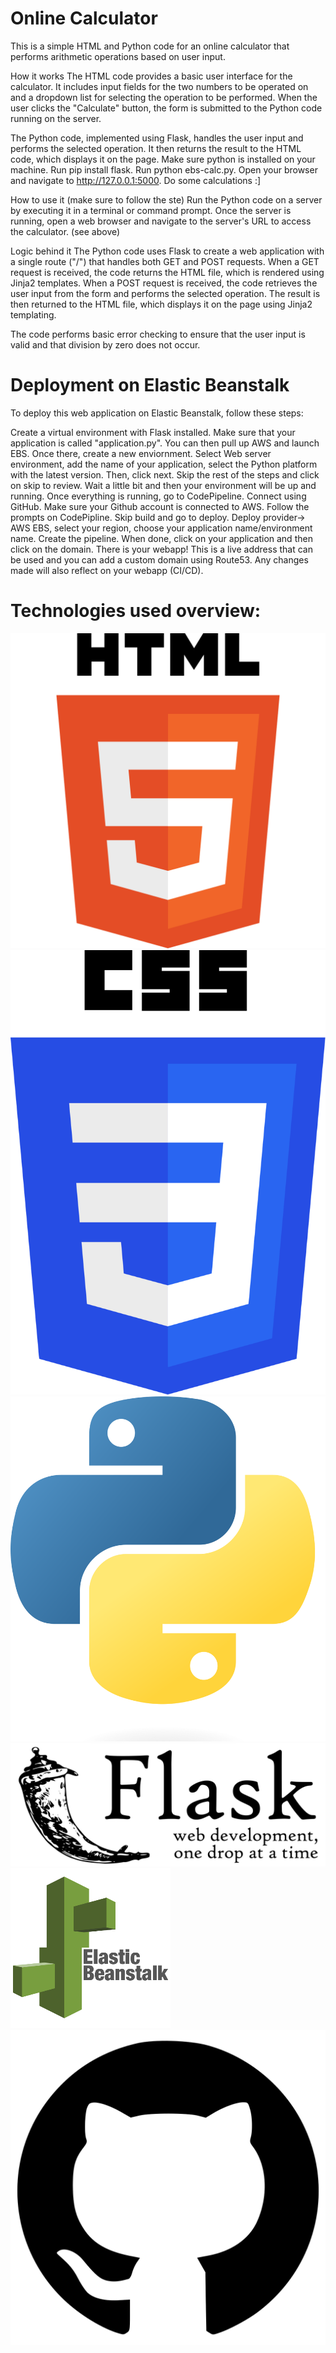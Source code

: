 # Online Calculator
This is a simple HTML and Python code for an online calculator that performs arithmetic operations based on user input.

How it works
The HTML code provides a basic user interface for the calculator. It includes input fields for the two numbers to be operated on and a dropdown list for selecting the operation to be performed. When the user clicks the "Calculate" button, the form is submitted to the Python code running on the server.

The Python code, implemented using Flask, handles the user input and performs the selected operation. It then returns the result to the HTML code, which displays it on the page. Make sure python is installed on your machine. Run pip install flask. Run python ebs-calc.py. Open your browser and navigate to http://127.0.0.1:5000. Do some calculations :]

How to use it (make sure to follow the ste)
Run the Python code on a server by executing it in a terminal or command prompt. Once the server is running, open a web browser and navigate to the server's URL to access the calculator. (see above)

Logic behind it
The Python code uses Flask to create a web application with a single route ("/") that handles both GET and POST requests. When a GET request is received, the code returns the HTML file, which is rendered using Jinja2 templates. When a POST request is received, the code retrieves the user input from the form and performs the selected operation. The result is then returned to the HTML file, which displays it on the page using Jinja2 templating.

The code performs basic error checking to ensure that the user input is valid and that division by zero does not occur.

# Deployment on Elastic Beanstalk
To deploy this web application on Elastic Beanstalk, follow these steps:

Create a virtual environment with Flask installed. Make sure that your application is called "application.py". You can then pull up AWS and launch EBS. Once there, create a new enviornment. Select Web server environment, add the name of your application, select the Python platform with the latest version. Then, click next. Skip the rest of the steps and click on skip to review. Wait a little bit and then your environment will be up and running. Once everything is running, go to CodePipeline. Connect using GitHub. Make sure your Github account is connected to AWS. Follow the prompts on CodePipline. Skip build and go to deploy. Deploy provider-> AWS EBS, select your region, choose your application name/environment name. Create the pipeline. When done, click on your application and then click on the domain. There is your webapp! This is a live address that can be used and you can add a custom domain using Route53. Any changes made will also reflect on your webapp (CI/CD). 
# Technologies used overview:
![HTML](./images/HTML.png)
![CSS](./images/CSS.png)
![Python](./images/Python.png)
![Flask](./images/Flask.png)
![EBS](./images/ebs.png)
![GitHub](./images/GitHub.png)








